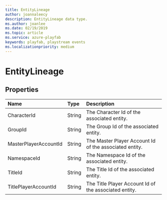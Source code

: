 ```yaml
---
title: EntityLineage
author: joannaleecy
description: EntityLineage data type.
ms.author: joanlee
ms.date: 02/19/2019
ms.topic: article
ms.service: azure-playfab
keywords: playfab, playstream events
ms.localizationpriority: medium
---
```


# EntityLineage

## Properties

|Name|Type|Description|
| :--------------------|:-------------------|:----------------------|
|CharacterId|String|The Character Id of the associated entity.|
|GroupId|String|The Group Id of the associated entity.|
|MasterPlayerAccountId|String|The Master Player Account Id of the associated entity.|
|NamespaceId|String|The Namespace Id of the associated entity.|
|TitleId|String|The Title Id of the associated entity.|
|TitlePlayerAccountId|String|The Title Player Account Id of the associated entity.|

